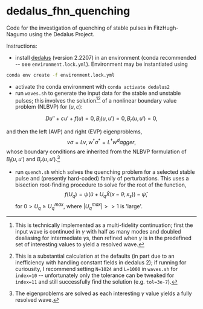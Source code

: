# dedalus_fhn_quenching
Code for the investigation of quenching of stable pulses in FitzHugh-Nagumo using the Dedalus Project.

Instructions:
- install [dedalus](https://github.com/DedalusProject/dedalus)  (version 2.2207) in an environment (conda recommended -- see `environment.lock.yml`). Environment may be instantiated using 
```sh
conda env create -f environment.lock.yml
```
- activate the conda environment with `conda activate dedalus2`
- run `waves.sh` to generate the input data for the stable and unstable pulses; this involves the solution[^1][^2] of a nonlinear boundary value problem (NLBVP) for $(u,c)$:

$$
	D u'' + c u' + f(u) = 0, B_l(u, u') = 0, B_r(u, u') = 0,
$$

and then the left (AVP) and right (EVP) eigenproblems,
$$ 
	v \sigma = L v, w^\dagger \sigma^* = L^\dagger w^dagger,
$$
whose boundary conditions are inherited from the NLBVP formulation of $B_l(u,u')$ and $B_r(u,u')$.[^3]
- run `quench.sh` which solves the quenching problem for a selected stable pulse and (presently hard-coded) family of perturbations. This uses a bisection root-finding procedure to solve for the root of the function,
$$
	f(U_q) = \psi(\check{u} + U_q \check{X}(x-\theta; x_s)) - \hat{\psi},
$$
for $0 > U_q \geq U_q^{max}$, where $|U_q^{max}| >> 1$ is 'large'.

[^1]: This is technically implemented as a multi-fidelity continuation; first the input wave is continued in $\gamma$ with half as many modes and doubled dealiasing for intermediate $\gamma$s, then refined when $\gamma$ is in the predefined set of interesting values to yield a resolved wave. 
[^2]: This is a substantial calculation at the defaults (in part due to an inefficiency with handling constant fields in dedalus 2); if running for curiousity, I recommend setting `N=1024` and `L=1000` in `waves.sh` for `index=10` -- unfortunately only the tolerance can be tweaked for `index=11` and still successfully find the solution (e.g. `tol=3e-7`).
[^3]: The eigenproblems are solved as each interesting $\gamma$ value yields a fully resolved wave.
